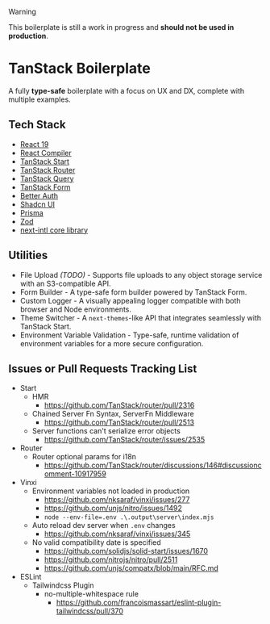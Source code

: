 > [!WARNING]
> This boilerplate is still a work in progress and **should not be used in production**.

# TanStack Boilerplate

A fully **type-safe** boilerplate with a focus on UX and DX, complete with multiple examples.

## Tech Stack

- [React 19](https://19.react.dev/)
- [React Compiler](https://19.react.dev/learn/react-compiler)
- [TanStack Start](https://tanstack.com/start/latest)
- [TanStack Router](https://tanstack.com/router/latest)
- [TanStack Query](https://tanstack.com/query/latest)
- [TanStack Form](https://tanstack.com/form/latest)
- [Better Auth](https://www.better-auth.com/)
- [Shadcn UI](https://ui.shadcn.com/)
- [Prisma](https://www.prisma.io/)
- [Zod](https://zod.dev/)
- [next-intl core library](https://next-intl-docs.vercel.app/docs/environments/core-library)

## Utilities

- File Upload *(TODO)* - Supports file uploads to any object storage service with an S3-compatible API.
- Form Builder - A type-safe form builder powered by TanStack Form.
- Custom Logger - A visually appealing logger compatible with both browser and Node environments.
- Theme Switcher - A `next-themes`-like API that integrates seamlessly with TanStack Start.
- Environment Variable Validation - Type-safe, runtime validation of environment variables for a more secure configuration.

## Issues or Pull Requests Tracking List

- Start
  - HMR
    - https://github.com/TanStack/router/pull/2316
  - Chained Server Fn Syntax, ServerFn Middleware
    - https://github.com/TanStack/router/pull/2513
  - Server functions can't serialize error objects
    - https://github.com/TanStack/router/issues/2535
- Router
  - Router optional params for i18n
    - https://github.com/TanStack/router/discussions/146#discussioncomment-10917959
- Vinxi
  - Environment variables not loaded in production
    - https://github.com/nksaraf/vinxi/issues/277
    - https://github.com/unjs/nitro/issues/1492
    - `node --env-file=.env .\.output\server\index.mjs`
  - Auto reload dev server when `.env` changes
    - https://github.com/nksaraf/vinxi/issues/345
  - No valid compatibility date is specified
    - https://github.com/solidjs/solid-start/issues/1670
    - https://github.com/nitrojs/nitro/pull/2511
    - https://github.com/unjs/compatx/blob/main/RFC.md
- ESLint
  - Tailwindcss Plugin
    - no-multiple-whitespace rule
      - https://github.com/francoismassart/eslint-plugin-tailwindcss/pull/370
